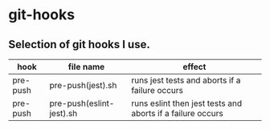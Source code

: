 # git-hooks

## Selection of git hooks I use.

| hook | file name | effect |
| --- | --- | --- |
| pre-push | pre-push(jest).sh | runs jest tests and aborts if a failure occurs |
| pre-push | pre-push(eslint-jest).sh | runs eslint then jest tests and aborts if a failure occurs |
